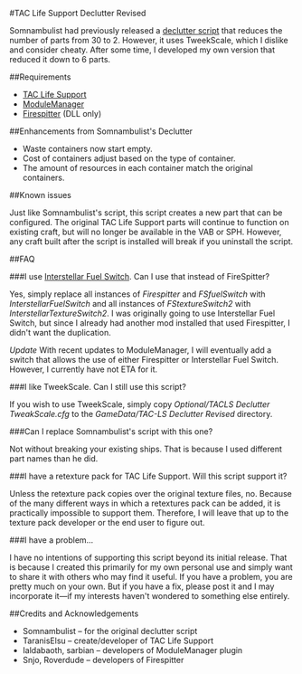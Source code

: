 #TAC Life Support Declutter Revised

Somnambulist had previously released a [declutter script](http://forum.kerbalspaceprogram.com/threads/40667?p=1519118) that reduces the number of parts from 30 to 2. However, it uses TweekScale, which I dislike and consider cheaty. After some time, I developed my own version that reduced it down to 6 parts.

##Requirements

* [TAC Life Support](http://forum.kerbalspaceprogram.com/threads/40667)
* [ModuleManager](http://forum.kerbalspaceprogram.com/threads/55219)
* [Firespitter](http://forum.kerbalspaceprogram.com/threads/24551) (DLL only)

##Enhancements from Somnambulist's Declutter

* Waste containers now start empty.
* Cost of containers adjust based on the type of container.
* The amount of resources in each container match the original containers.

##Known issues

Just like Somnambulist's script, this script creates a new part that can be configured. The original TAC Life Support parts will continue to function on existing craft, but will no longer be available in the VAB or SPH. However, any craft built after the script is installed will break if you uninstall the script.

##FAQ

###I use [Interstellar Fuel Switch](http://forum.kerbalspaceprogram.com/threads/117932). Can I use that instead of FireSpitter?

Yes, simply replace all instances of _Firespitter_ and _FSfuelSwitch_ with _InterstellarFuelSwitch_ and all instances of _FStextureSwitch2_ with _InterstellarTextureSwitch2_. I was originally going to use Interstellar Fuel Switch, but since I already had another mod installed that used Firespitter, I didn't want the duplication.

*Update* With recent updates to ModuleManager, I will eventually add a switch that allows the use of either Firespitter or Interstellar Fuel Switch. However, I currently have not ETA for it.

###I like TweekScale. Can I still use this script?

If you wish to use TweekScale, simply copy _Optional/TACLS Declutter TweakScale.cfg_ to the _GameData/TAC-LS Declutter Revised_ directory.

###Can I replace Somnambulist's script with this one?

Not without breaking your existing ships. That is because I used different part names than he did.

###I have a retexture pack for TAC Life Support. Will this script support it?

Unless the retexture pack copies over the original texture files, no. Because of the many different ways in which a retextures pack can be added, it is practically impossible to support them. Therefore, I will leave that up to the texture pack developer or the end user to figure out.

###I have a problem…

I have no intentions of supporting this script beyond its initial release. That is because I created this primarily for my own personal use and simply want to share it with others who may find it useful. If you have a problem, you are pretty much on your own. But if you have a fix, please post it and I may incorporate it—if my interests haven't wondered to something else entirely.

##Credits and Acknowledgements


* Somnambulist – for the original declutter script
* TaranisElsu – create/developer of TAC Life Support
* Ialdabaoth, sarbian – developers of ModuleManager plugin
* Snjo, Roverdude – developers of Firespitter
